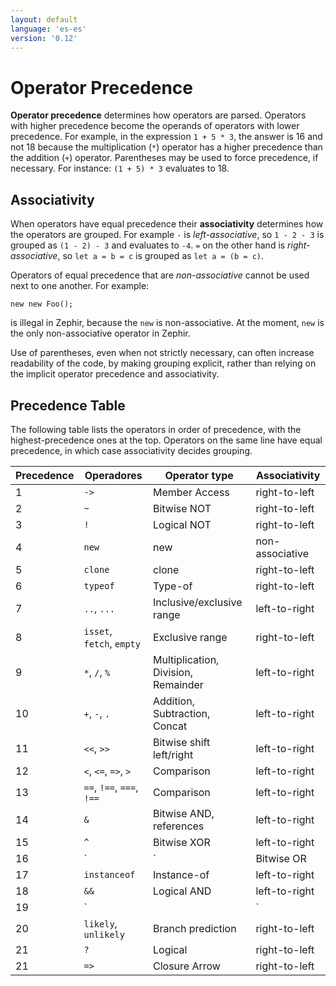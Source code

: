 ```yaml
---
layout: default
language: 'es-es'
version: '0.12'
---
```


# Operator Precedence
**Operator precedence** determines how operators are parsed. Operators with higher precedence become the operands of operators with lower precedence. For example, in the expression `1 + 5 * 3`, the answer is 16 and not 18 because the multiplication (`*`) operator has a higher precedence than the addition (`+`) operator. Parentheses may be used to force precedence, if necessary. For instance: `(1 + 5) * 3` evaluates to 18.

<a name='operator-precedence-associativity'></a>

## Associativity
When operators have equal precedence their **associativity** determines how the operators are grouped. For example `-` is _left-associative_, so `1 - 2 - 3` is grouped as `(1 - 2) - 3` and evaluates to `-4`. `=` on the other hand is _right-associative_, so `let a = b = c` is grouped as `let a = (b = c)`.

Operators of equal precedence that are _non-associative_ cannot be used next to one another. For example:
```zep
new new Foo();
```
is illegal in Zephir, because the `new` is non-associative. At the moment, `new` is the only non-associative operator in Zephir.

Use of parentheses, even when not strictly necessary, can often increase readability of the code, by making grouping explicit, rather than relying on the implicit operator precedence and associativity.

<a name='operator-precedence-table'></a>

## Precedence Table
The following table lists the operators in order of precedence, with the highest-precedence ones at the top. Operators on the same line have equal precedence, in which case associativity decides grouping.

| Precedence | Operadores                       | Operator type                       | Associativity   |
| ---------- | -------------------------------- | ----------------------------------- | --------------- |
| 1          | `->`                          | Member Access                       | right-to-left   |
| 2          | `~`                              | Bitwise NOT                         | right-to-left   |
| 3          | `!`                              | Logical NOT                         | right-to-left   |
| 4          | `new`                            | new                                 | non-associative |
| 5          | `clone`                          | clone                               | right-to-left   |
| 6          | `typeof`                         | Type-of                             | right-to-left   |
| 7          | `..`, `...`                      | Inclusive/exclusive range           | left-to-right   |
| 8          | `isset`, `fetch`, `empty`        | Exclusive range                     | right-to-left   |
| 9          | `*`, `/`, `%`                    | Multiplication, Division, Remainder | left-to-right   |
| 10         | `+`, `-`, `.`                    | Addition, Subtraction, Concat       | left-to-right   |
| 11         | `<<`, `>>`           | Bitwise shift left/right            | left-to-right   |
| 12         | `<`, `<=`, `=>`, `>` | Comparison                          | left-to-right   |
| 13         | `==`, `!==`, `===`, `!==`        | Comparison                          | left-to-right   |
| 14         | `&`                          | Bitwise AND, references             | left-to-right   |
| 15         | `^`                              | Bitwise XOR                         | left-to-right   |
| 16         | `|`                              | Bitwise OR                          | left-to-right   |
| 17         | `instanceof`                     | Instance-of                         | left-to-right   |
| 18         | `&&`                     | Logical AND                         | left-to-right   |
| 19         | `||`                             | Logical OR                          | left-to-right   |
| 20         | `likely`, `unlikely`             | Branch prediction                   | right-to-left   |
| 21         | `?`                              | Logical                             | right-to-left   |
| 21         | `=>`                          | Closure Arrow                       | right-to-left   |
